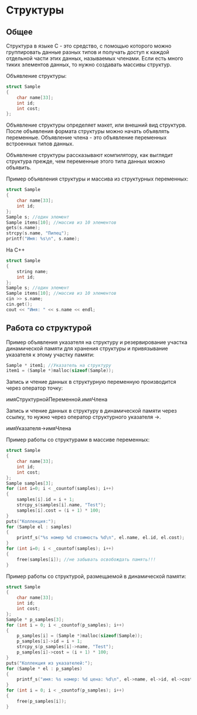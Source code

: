 # Структуры

## Общее

Структура в языке С - это средство, с помощью которого можно группировать данные разных типов и получать доступ к каждой отдельной части этих данных, называемых членами. Если есть много тиких элементов данных, то нужно создавать массивы структур.

Объявление структуры:
```c
struct Sample
{
    char name[33];
    int id;
    int cost;
};
```
Объявление структуры определяет макет, или внешний вид структурв. После объявления формата структуры можно начать объявлять переменные. Объявление члена - это объявление переменных встроенных типов данных.

Объявление структуры рассказывают компилятору, как выглядит структура прежде, чем переменные этого типа данных можно объявить. 

Пример объявления структуры и массива из структурных переменных:
```c
struct Sample
{
    char name[33];
    int id;
};
Sample s; //один элемент
Sample items[10]; //массив из 10 элементов
gets(s.name);
strcpy(s.name, "Пипец");
printf("Имя: %s\n", s.name);
```
На С++
```cpp
struct Sample
{
    string name;
    int id;
};
Sample s; //один элемент
Sample items[10]; //массив из 10 элементов
cin >> s.name;
cin.get();
cout << "Имя: " << s.name << endl;
```

## Работа со структурой

Пример объявления указателя на структуру и резервирование участка динамической памяти для хранения структуры и привязывание указателя к этому участку памяти:
```c
Sample * item1; //Указатель на структуру
item1 = (Sample *)malloc(sizeof(Sample));
```

Запись и чтение данных в структурную переменную производится через оператор точку:

имяСтруктурнойПеременной.имяЧлена

Запись и чтение данных в структуру в динамической памяти через ссылку, то нужно через оператор структурного указателя ->.

имяУказателя->имяЧлена

Пример работы со структурами в массиве переменных:
```c
struct Sample
{
    char name[33];
    int id;
    int cost;
};
Sample samples[3];
for (int i=0; i < _countof(samples); i++)
{
    samples[i].id = i + 1;
    strcpy_s(samples[i].name, "Test");
    samples[i].cost = (i + 1) * 100;
}
puts("Коллекция:");
for (Sample el : samples)
{
    printf_s("%s номер %d стоимость %d\n", el.name, el.id, el.cost);
}
for (int i=0; i < _countof(samples); i++)
{
    free(samples[i]); //не забывать освобождать память!!!
}
```
Пример работы со структурой, размещаемой в динамической памяти:
```c
struct Sample
{
    char name[33];
    int id;
    int cost;
};
Sample * p_samples[3];
for (int i = 0; i < _countof(p_samples); i++)
{
    p_samples[i] = (Sample *)malloc(sizeof(Sample));
    p_samples[i]->id = i + 1;
    strcpy_s(p_samples[i]->name, "Test");
    p_samples[i]->cost = (i + 1) * 100;
}
puts("Коллекция из указателей:");
for (Sample * el : p_samples)
{
    printf_s("имя: %s номер: %d цена: %d\n", el->name, el->id, el->cost);
}
for (int i = 0; i < _countof(p_samples); i++)
{
    free(p_samples[i]);
}
```
